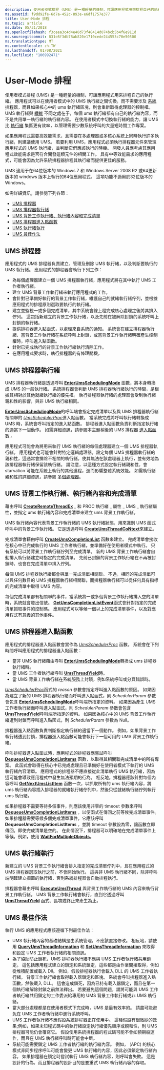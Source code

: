 ```yaml
---
description: 使用者模式排程 (UMS) 是一種輕量的機制，可讓應用程式用來排程自己的執行緒。
ms.assetid: f9dd92fe-6d7a-452c-893e-e6df1757e377
title: User-Mode 排程
ms.topic: article
ms.date: 05/31/2018
ms.openlocfilehash: f3ceea3c4d4e40d73f48414d074bcb5b4f6e911d
ms.sourcegitcommit: 831e8f3db78ab820e1710cede244553c70e50500
ms.translationtype: MT
ms.contentlocale: zh-TW
ms.lasthandoff: 01/08/2021
ms.locfileid: "106992471"
---
```

# <a name="user-mode-scheduling"></a>User-Mode 排程

使用者模式排程 (UMS) 是一種輕量的機制，可讓應用程式用來排程自己的執行緒。 應用程式可以在使用者模式中的 UMS 執行緒之間切換，而不需要涉及 [系統](scheduling.md) 排程器，而且如果核心中的 ums 執行緒區塊，則會重新取得處理器的控制權。 UMS 執行緒與 [纖維](fibers.md) 不同之處在于，每個 ums 執行緒都有自己的執行緒內容，而不是共用單一執行緒的執行緒內容。 在使用者模式中切換執行緒的能力，讓 UMS 比 [執行緒](thread-pools.md) 集區更有效率，以管理需要少數系統呼叫的大量短時間工作專案。

如果應用程式需要高效能需求，且需要在多處理器或多核心系統上同時執行許多執行緒，則建議使用 UMS。 若要利用 UMS，應用程式必須執行排程器元件來管理應用程式的 UMS 執行緒，並判斷它們應該執行的時機。 開發人員應考慮其應用程式效能需求是否符合開發這類元件的相關工作。 具有中等效能需求的應用程式，可能會因為允許系統排程器排程其執行緒而提供更佳的服務。

UMS 適用于在64位版本的 Windows 7 和 Windows Server 2008 R2 或64更新版本的 windows 版本上執行的64位應用程式。 這項功能不適用於32位版本的 Windows。

如需詳細資訊，請參閱下列各節：

-   [UMS 排程器](#ums-scheduler)
-   [UMS 排程器執行緒](#ums-scheduler-thread)
-   [UMS 背景工作執行緒、執行緒內容和完成清單](#ums-worker-threads-thread-contexts-and-completion-lists)
-   [UMS 排程器進入點函數](#ums-scheduler-entry-point-function)
-   [UMS 執行緒執行](#ums-thread-execution)
-   [UMS 最佳作法](#ums-best-practices)

## <a name="ums-scheduler"></a>UMS 排程器

應用程式的 UMS 排程器負責建立、管理及刪除 UMS 執行緒，以及判斷要執行的 UMS 執行緒。 應用程式的排程器會執行下列工作：

-   為每個處理器建立一個 UMS 排程器執行緒，應用程式將在其中執行 UMS 工作者執行緒。
-   建立 UMS 背景工作執行緒來執行應用程式的工作。
-   會針對已準備好執行的背景工作執行緒，維護自己的就緒執行緒佇列，並根據應用程式的排程原則選取要執行的執行緒。
-   建立並監視一或多個完成清單，其中系統會線上程完成核心處理之後將其排入佇列。 這包括新建立的背景工作執行緒，以及先前在被解除封鎖的系統呼叫上封鎖的執行緒。
-   提供排程器進入點函式，以處理來自系統的通知。 系統會在建立排程器執行緒、當背景工作執行緒在系統呼叫上封鎖，或當背景工作執行緒明確產生控制權時，呼叫進入點函數。
-   針對已完成執行的背景工作執行緒執行清除工作。
-   在應用程式要求時，執行排程器的有條理關機。

## <a name="ums-scheduler-thread"></a>UMS 排程器執行緒

UMS 排程器執行緒是透過呼叫 [**EnterUmsSchedulingMode**](/windows/desktop/api/WinBase/nf-winbase-enterumsschedulingmode) 函數，將本身轉換成 UMS 的一般執行緒。 系統排程器會判斷 UMS 排程器執行緒執行的時間，是根據其相對於其他就緒執行緒的優先權。 執行排程器執行緒的處理器會受到執行緒親和性的影響，與非 UMS 執行緒相同。

[**EnterUmsSchedulingMode**](/windows/desktop/api/WinBase/nf-winbase-enterumsschedulingmode)的呼叫端會指定完成清單以及與 UMS 排程器執行緒相關聯的 [*UmsSchedulerProc*](/windows/desktop/api/WinNT/nc-winnt-rtl_ums_scheduler_entry_point)進入點函數。 當系統完成將呼叫執行緒轉換成 UMS 時，系統會呼叫指定的進入點函數。 排程器進入點函數負責判斷指定執行緒的適當下一個動作。 如需詳細資訊，請參閱本主題稍後的 UMS 排程器 [進入點函數](#ums-scheduler-entry-point-function) 。

應用程式可能會為將用來執行 UMS 執行緒的每個處理器建立一個 UMS 排程器執行緒。 應用程式也可能會針對特定邏輯處理器，設定每個 UMS 排程器執行緒的親和性，這通常會排除不相關的執行緒，使其無法在該處理器上執行，並有效地為該排程器執行緒保留該執行緒。 請注意，以這種方式設定執行緒親和性，會 starvation 可能在系統上執行的其他進程，進而影響整體系統效能。 如需執行緒親和性的詳細資訊，請參閱 [多個處理器](multiple-processors.md)。

## <a name="ums-worker-threads-thread-contexts-and-completion-lists"></a>UMS 背景工作執行緒、執行緒內容和完成清單

藉由呼叫 [**CreateRemoteThreadEx**](/windows/win32/api/processthreadsapi/nf-processthreadsapi-createremotethreadex) \_ 和 PROC 執行緒 \_ 屬性 \_ UMS \_ 執行緒屬性，並指定 ums 執行緒內容和完成清單來建立 ums 背景工作執行緒。

UMS 執行緒內容代表背景工作執行緒的 UMS 執行緒狀態，用來識別 UMS 函式呼叫中的背景工作執行緒。 它是透過呼叫 [**CreateUmsThreadCoNtext**](/windows/desktop/api/WinBase/nf-winbase-createumsthreadcontext)來建立。

完成清單會藉由呼叫 [**CreateUmsCompletionList**](/windows/desktop/api/WinBase/nf-winbase-createumscompletionlist) 函數來建立。 完成清單會接收在核心中已完成執行的 UMS 工作者執行緒，並準備好在使用者模式中執行。 只有系統可以將背景工作執行緒佇列至完成清單。 新的 UMS 背景工作執行緒會自動排入執行緒建立時指定的完成清單。 先前已封鎖的背景工作執行緒在不再被封鎖時，也會在完成清單中排入佇列。

每個 UMS 排程器執行緒都會與單一完成清單相關聯。 不過，相同的完成清單可以與任何數目的 UMS 排程器執行緒相關聯，而排程器執行緒可以從任何具有指標的完成清單中取得 UMS 內容。

每個完成清單都有相關聯的事件，當系統將一或多個背景工作執行緒排入空的清單時，系統就會發出信號。 [**GetUmsCompletionListEvent**](/windows/desktop/api/WinBase/nf-winbase-getumscompletionlistevent)函式會針對指定的完成清單抓取事件的控制碼。 應用程式可以等候一個以上的完成清單事件，以及對應用程式有意義的其他事件。

## <a name="ums-scheduler-entry-point-function"></a>UMS 排程器進入點函數

應用程式的排程器進入點函數會實作為 [*UmsSchedulerProc*](/windows/desktop/api/WinNT/nc-winnt-rtl_ums_scheduler_entry_point) 函數。 系統會在下列時間呼叫應用程式的排程器進入點函數：

-   當非 UMS 執行緒藉由呼叫 [**EnterUmsSchedulingMode**](/windows/desktop/api/WinBase/nf-winbase-enterumsschedulingmode)轉換成 ums 排程器執行緒時。
-   當 UMS 工作者執行緒呼叫 [**UmsThreadYield**](/windows/desktop/api/WinBase/nf-winbase-umsthreadyield)時。
-   當 UMS 背景工作執行緒在系統服務上封鎖，例如系統呼叫或分頁錯誤時。

[*UmsSchedulerProc*](/windows/desktop/api/WinNT/nc-winnt-rtl_ums_scheduler_entry_point)函式的 *reason* 參數會指定呼叫進入點函數的原因。 如果因為建立了新的 UMS 排程器執行緒而呼叫進入點函式，則 *SchedulerParam* 參數會包含 [**EnterUmsSchedulingMode**](/windows/desktop/api/WinBase/nf-winbase-enterumsschedulingmode)呼叫端所指定的資料。 如果因為產生 UMS 工作者執行緒而呼叫進入點函式，則 *SchedulerParam* 參數會包含 [**UmsThreadYield**](/windows/desktop/api/WinBase/nf-winbase-umsthreadyield)呼叫端所指定的資料。 如果因為核心中的 UMS 背景工作執行緒遭到封鎖而呼叫進入點函式，則 *SchedulerParam* 參數為 Null。

排程器進入點函數負責判斷指定執行緒的適當下一個動作。 例如，如果背景工作執行緒遭到封鎖，排程器進入點函數可能會執行下一個可用的 UMS 背景工作執行緒。

呼叫排程器進入點函式時，應用程式的排程器應嘗試呼叫 [**DequeueUmsCompletionListItems**](/windows/desktop/api/WinBase/nf-winbase-dequeueumscompletionlistitems) 函數，以取得其相關聯完成清單中的所有專案。 此函式會取得在核心中已完成處理且已準備好在使用者模式下執行的 UMS 執行緒內容清單。 應用程式的排程器不應直接從此清單執行 UMS 執行緒，因為這可能會導致應用程式中發生無法預期的行為。 相反地，排程器應該針對每個內容呼叫 [**GetNextUmsListItem**](/windows/desktop/api/WinBase/nf-winbase-getnextumslistitem) 函數一次，以抓取所有的 ums 執行緒內容，將 ums 執行緒內容插入排程器的就緒執行緒佇列中，然後只從就緒執行緒佇列執行 ums 執行緒。

如果排程器不需要等待多個事件，則應該使用非零的 timeout 參數來呼叫 [**DequeueUmsCompletionListItems**](/windows/desktop/api/WinBase/nf-winbase-dequeueumscompletionlistitems) ，以便函式在傳回之前等候完成清單事件。 如果排程器需要等候多個完成清單事件，它應該呼叫 **DequeueUmsCompletionListItems** ，並將 timeout 參數設為零，讓函數立即傳回，即使完成清單是空的。 在此情況下，排程器可以明確地在完成清單事件上等候，例如，使用 [**WaitForMultipleObjects**](/windows/win32/api/synchapi/nf-synchapi-waitformultipleobjects)。

## <a name="ums-thread-execution"></a>UMS 執行緒執行

新建立的 UMS 背景工作執行緒會排入指定的完成清單佇列中，且在應用程式的 UMS 排程器選取執行之前，不會開始執行。 這與非 UMS 執行緒不同，除非呼叫端明確建立擱置的執行緒，否則系統排程器會自動排程執行。

排程器會藉由呼叫 [**ExecuteUmsThread**](/windows/desktop/api/WinBase/nf-winbase-executeumsthread) 與背景工作執行緒的 UMS 內容來執行背景工作執行緒。 UMS 背景工作執行緒會執行，直到它透過呼叫 [**UmsThreadYield**](/windows/desktop/api/WinBase/nf-winbase-umsthreadyield) 函式、區塊或終止來產生為止。

## <a name="ums-best-practices"></a>UMS 最佳作法

執行 UMS 的應用程式應該遵循下列最佳作法：

-   UMS 執行緒內容的基礎結構是由系統管理，不應該直接修改。 相反地，請使用 [**QueryUmsThreadInformation**](/windows/desktop/api/WinBase/nf-winbase-queryumsthreadinformation) 和 [**SetUmsThreadInformation**](/windows/desktop/api/WinBase/nf-winbase-setumsthreadinformation) 來取得和設定 UMS 工作者執行緒的相關資訊。
-   為了協助防止鎖死，UMS 排程器執行緒不應與 UMS 工作者執行緒共用鎖定。 這包括應用程式建立的鎖定和系統鎖定，這些都是由作業間接取得，例如從堆積配置或載入 Dll。 例如，假設排程器執行會載入 DLL 的 UMS 工作者執行緒。 背景工作執行緒會取得載入器鎖定和區塊。 系統會呼叫排程器進入點函數，然後載入 DLL。 這會造成鎖死，因為已持有載入器鎖定，而且在第一個執行緒解除封鎖之前無法釋出。 若要避免這個問題，請將可能與 UMS 工作者執行緒共用鎖定的工作委派給專用的 UMS 背景工作執行緒或非 UMS 執行緒。
-   當大部分處理都是在使用者模式下完成時，UMS 是最有效率的。 請盡可能避免在 UMS 工作者執行緒中進行系統呼叫。
-   UMS 工作者執行緒不應假設系統排程器正在使用中。 這種假設有很微妙的效果;例如，如果未知程式碼中的執行緒設定執行緒優先順序或親和性，則 UMS 排程器可能仍會覆寫它。 假設使用系統排程器的程式碼可能不會如預期般運作，而且在 UMS 執行緒呼叫時可能會中斷。
-   系統可能需要鎖定 UMS 工作者執行緒的執行緒內容。 例如， (APC) 的核心模式非同步程序呼叫可能會變更 UMS 執行緒的內容，因此必須鎖定執行緒內容。 如果排程器在鎖定時嘗試執行 UMS 執行緒內容，則呼叫會失敗。 這是設計的行為，而且排程器的設計目的是要重試 UMS 執行緒內容的存取。

 

 
